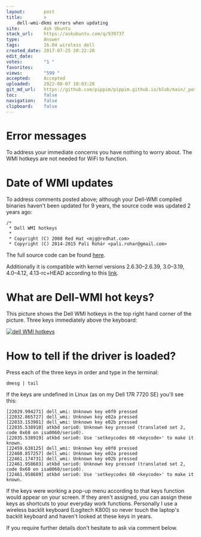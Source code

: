 ```yaml
---
layout:       post
title:        >
    dell-wmi-dkms errors when updating
site:         Ask Ubuntu
stack_url:    https://askubuntu.com/q/939737
type:         Answer
tags:         16.04 wireless dell
created_date: 2017-07-25 20:22:20
edit_date:    
votes:        "1 "
favorites:    
views:        "599 "
accepted:     Accepted
uploaded:     2022-08-07 18:03:28
git_md_url:   https://github.com/pippim/pippim.github.io/blob/main/_posts/2017/2017-07-25-dell-wmi-dkms-errors-when-updating.md
toc:          false
navigation:   false
clipboard:    false
---
```


# Error messages

To address your immediate concerns you have nothing to worry about. The WMI hotkeys are not needed for WiFi to function. 

# Date of WMI updates

To address comments posted above; although your Dell-WMI compiled binaries haven't been updated for 9 years, the source code was updated 2 years ago:

``` 
/*
 * Dell WMI hotkeys
 *
 * Copyright (C) 2008 Red Hat <mjg@redhat.com>
 * Copyright (C) 2014-2015 Pali Rohár <pali.rohar@gmail.com>
```

The full source code can be found [here][1].

Additionally it is compatible with kernel versions 2.6.30–2.6.39, 3.0–3.19, 4.0–4.12, 4.13-rc+HEAD according to this [link][2].

# What are Dell-WMI hot keys?

This picture shows the Dell WMI hotkeys in the top right hand corner of the picture. Three keys immediately above the keyboard:

[![dell WMI hotkeys][3]][3]

# How to tell if the driver is loaded?

Press each of the three keys in order and type in the terminal:

``` 
dmesg | tail
```

If the keys are undefined in Linux (as on my Dell 17R 7720 SE) you'll see this:

``` 
[22029.994271] dell_wmi: Unknown key e0f0 pressed
[22032.865727] dell_wmi: Unknown key e02a pressed
[22033.153981] dell_wmi: Unknown key e02b pressed
[22035.538910] atkbd serio0: Unknown key pressed (translated set 2, code 0x60 on isa0060/serio0).
[22035.538919] atkbd serio0: Use 'setkeycodes 60 <keycode>' to make it known.
[22459.638125] dell_wmi: Unknown key e0f0 pressed
[22460.857257] dell_wmi: Unknown key e02a pressed
[22461.174731] dell_wmi: Unknown key e02b pressed
[22461.958683] atkbd serio0: Unknown key pressed (translated set 2, code 0x60 on isa0060/serio0).
[22461.958689] atkbd serio0: Use 'setkeycodes 60 <keycode>' to make it known.
```

If the keys were working a pop-up menu according to that keys function would appear on your screen. If they aren't assigned, you can assign these keys as shortcuts to your everyday work functions. Personally I use a wireless backlit keyboard (Logitech K800) so never touch the laptop's backlit keyboard and haven't looked at these keys in years.

If you require further details don't hesitate to ask via comment below.

  [1]: https://github.com/torvalds/linux/blob/master/drivers/platform/x86/dell-wmi.c
  [2]: http://cateee.net/lkddb/web-lkddb/DELL_WMI.html
  [3]: https://i.stack.imgur.com/VrZL9.jpg
